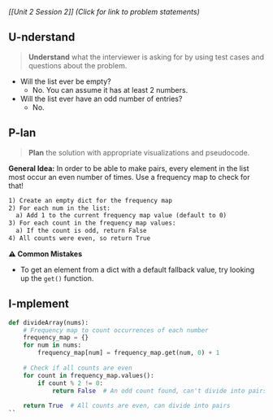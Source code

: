*[[Unit 2 Session 2]] (Click for link to problem statements)*

## U-nderstand
 
> **Understand** what the interviewer is asking for by using test cases and questions about the problem.

- Will the list ever be empty?
  - No.  You can assume it has at least 2 numbers.
- Will the list ever have an odd number of entries?
  - No.

## P-lan

> **Plan** the solution with appropriate visualizations and pseudocode.

**General Idea:** In order to be able to make pairs, every element in the list most occur an even number of times.  Use a frequency map to check for that!

```markdown
1) Create an empty dict for the frequency map
2) For each num in the list:
  a) Add 1 to the current frequency map value (default to 0)
3) For each count in the frequency map values:
  a) If the count is odd, return False
4) All counts were even, so return True
```

**⚠️ Common Mistakes**

- To get an element from a dict with a default fallback value, try looking up the `get()` function.

## I-mplement

```python
def divideArray(nums):
    # Frequency map to count occurrences of each number
    frequency_map = {}
    for num in nums:
        frequency_map[num] = frequency_map.get(num, 0) + 1
    
    # Check if all counts are even
    for count in frequency_map.values():
        if count % 2 != 0:
            return False  # An odd count found, can't divide into pairs
    
    return True  # All counts are even, can divide into pairs
``